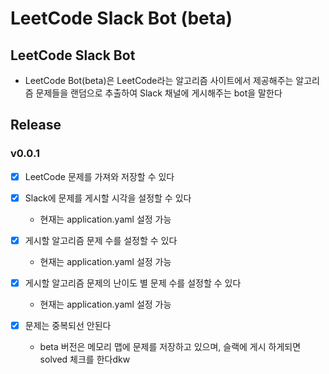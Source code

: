 # LeetCode Slack Bot (beta)

## LeetCode Slack Bot
- LeetCode Bot(beta)은 LeetCode라는 알고리즘 사이트에서 제공해주는 알고리즘 문제들을 랜덤으로 추출하여 Slack 채널에 게시해주는 bot을 말한다


## Release

### v0.0.1
- [x] LeetCode 문제를 가져와 저장할 수 있다
- [x] Slack에 문제를 게시할 시각을 설정할 수 있다

  - 현재는 application.yaml 설정 가능

- [x] 게시할 알고리즘 문제 수를 설정할 수 있다
 
  - 현재는 application.yaml 설정 가능

- [x] 게시할 알고리즘 문제의 난이도 별 문제 수를 설정할 수 있다

  - 현재는 application.yaml 설정 가능

- [x] 문제는 중복되선 안된다

  - beta 버전은 메모리 맵에 문제를 저장하고 있으며, 슬랙에 게시 하게되면 solved 체크를 한다dkw
